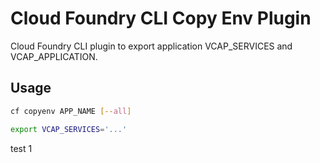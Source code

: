 # Cloud Foundry CLI Copy Env Plugin

Cloud Foundry CLI plugin to export application VCAP_SERVICES and VCAP_APPLICATION.

## Usage

```bash
cf copyenv APP_NAME [--all]

export VCAP_SERVICES='...'
```
test
1
